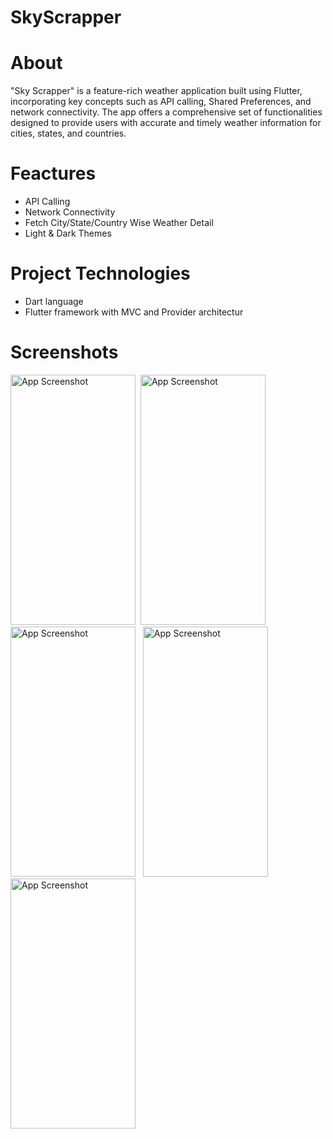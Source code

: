 # SkyScrapper


# About
 "Sky Scrapper" is a feature-rich weather application built using Flutter, incorporating key
 concepts such as API calling, Shared Preferences, and network connectivity. The app offers a
 comprehensive set of functionalities designed to provide users with accurate and timely weather
 information for cities, states, and countries.

 
# Feactures
- API Calling
- Network Connectivity
- Fetch City/State/Country Wise Weather Detail
-  Light & Dark Themes

# Project Technologies
- Dart language
- Flutter framework with MVC and Provider architectur


# Screenshots
<img src="https://github.com/user-attachments/assets/9a6f3c9c-9f62-4bbf-9096-ae59545da200" alt="App Screenshot" width="200" height="400"/>&#160;
<img src="https://github.com/user-attachments/assets/022254f4-0a30-489b-9a46-f07edf789d3e" alt="App Screenshot" width="200" height="400"/> &#160;
<img src="https://github.com/user-attachments/assets/ff1a6fd0-1979-4831-b2e3-6e13f54c9ed8" alt="App Screenshot" width="200" height="400"/> &#160;
<img src="https://github.com/user-attachments/assets/eb411c9c-4a45-4241-bc99-48dff1285b1b" alt="App Screenshot" width="200" height="400"/>
<img src="https://github.com/user-attachments/assets/b451156c-a78e-4a72-8eda-d28ed66b9e56" alt="App Screenshot" width="200" height="400"/>









